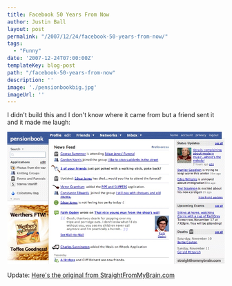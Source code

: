 ```yaml
---
title: Facebook 50 Years From Now
author: Justin Ball
layout: post
permalink: "/2007/12/24/facebook-50-years-from-now/"
tags:
  - "Funny"
date: '2007-12-24T07:00:00Z'
templateKey: blog-post
path: "/facebook-50-years-from-now"
description: ''
image: './pensionbookbig.jpg'
imageUrl: ''
---
```


I didn't build this and I don't know where it came from but a friend sent it and it made me laugh:

 <img src="pensionbookbig.jpg" alt="Facebook In 50 Years" />

Update:
[Here's the original from StraightFromMyBrain.com][2]

 [2]: http://www.straightfrommybrain.com/pages/right/pensionbook.html
